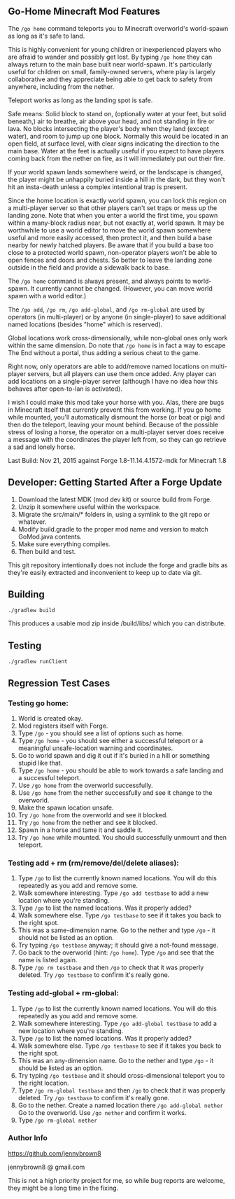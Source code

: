 Go-Home Minecraft Mod Features
------------------------------
The `/go home` command teleports you to Minecraft overworld's world-spawn as long as it's safe to land.  

This is highly convenient for young children or inexperienced players who are afraid to wander
and possibly get lost.  By typing `/go home` they can always return to the main base built near
world-spawn.  It's particularly useful for children on small, family-owned servers, where play is 
largely collaborative and they appreciate being able to get back to safety from anywhere,
including from the nether.

Teleport works as long as the landing spot is safe. 

Safe means: Solid  block to stand on, (optionally water at your feet, but solid beneath,) air to breathe, air 
above your head, and not standing in fire or lava.  No blocks intersecting the player's 
body when they land (except water), and room to jump up one block.  Normally this would be located
in an open field, at surface level, with clear signs indicating the direction to the main base.
Water at the feet is actually useful if you expect to have players coming back from the nether on fire,
as it will immediately put out their fire.

If your world spawn lands somewhere weird, or the landscape is changed, the player might be unhappily buried inside 
a hill in the dark, but they won't hit an insta-death unless a complex intentional trap is present.

Since the home location is exactly world spawn, you can lock this region on a multi-player server so
that other players can't set traps or mess up the landing zone.  Note that when you enter a world 
the first time, you spawn within a many-block radius near, but not exactly at, world spawn.  It may 
be worthwhile to use a world editor to move the world spawn somewhere useful and more easily 
accessed, then protect it, and then build a base nearby for newly hatched players.  Be aware that if
you build a base too close to a protected world spawn, non-operator players won't be able to 
open fences and doors and chests.  So better to leave the landing zone outside in the field and 
provide a sidewalk back to base.

The `/go home` command is always present, and always points to world-spawn.  It currently cannot be changed.
(However, you can move world spawn with a world editor.)

The `/go add`, `/go rm`, `/go add-global`, and `/go rm-global` are used by operators (in multi-player) 
or by anyone (in single-player) to save additional named locations (besides "home" which is reserved).  

Global locations work cross-dimensionally, while non-global ones only work within the same dimension.
Do note that `/go home` is in fact a way to escape The End without a portal, thus adding a serious cheat
to the game.

Right now, only operators are able to add/remove named locations on multi-player servers, but 
all players can use them once added.  Any player can add locations on a single-player 
server (although I have no idea how this behaves after open-to-lan is activated).

I wish I could make this mod take your horse with you.  Alas, there are bugs in Minecraft itself
that currently prevent this from working.  If you go home while mounted, you'll automatically
dismount the horse (or boat or pig) and then do the teleport, leaving your mount behind.
Because of the possible stress of losing a horse, the operator on a multi-player server does
receive a message with the coordinates the player left from, so they can go retrieve a 
sad and lonely horse.


Last Build: Nov 21, 2015 against Forge 1.8-11.14.4.1572-mdk for Minecraft 1.8


Developer: Getting Started After a Forge Update
------------------------------------------------

1. Download the latest MDK (mod dev kit) or source build from Forge.
2. Unzip it somewhere useful within the workspace.
3. Migrate the src/main/* folders in, using a symlink to the git repo or whatever.
4. Modify build.gradle to the proper mod name and version to match GoMod.java contents.
5. Make sure everything compiles.
6. Then build and test.

This git repository intentionally does not include the forge and gradle bits as they're easily extracted and inconvenient to
keep up to date via git.


Building
--------
`./gradlew build`

This produces a usable mod zip inside /build/libs/ which you can distribute.


Testing
-------
`./gradlew runClient`


Regression Test Cases
----------------------

### Testing go home:

1. World is created okay.
2. Mod registers itself with Forge.
3. Type `/go` - you should see a list of options such as home.
4. Type `/go home` - you should see either a successful teleport or a meaningful unsafe-location warning and coordinates.
5. Go to world spawn and dig it out if it's buried in a hill or something stupid like that.
6. Type `/go home` - you should be able to work towards a safe landing and a successful teleport.
7. Use `/go home` from the overworld successfully.
8. Use `/go home` from the nether successfully and see it change to the overworld.
9. Make the spawn location unsafe.  
10. Try `/go home` from the overworld and see it blocked.
11. Try `/go home` from the nether and see it blocked.
12. Spawn in a horse and tame it and saddle it.
13. Try `/go home` while mounted.  You should successfully unmount and then teleport.

### Testing add + rm (rm/remove/del/delete aliases):

1. Type `/go` to list the currently known named locations.  You will do this repeatedly as you add and remove some.
2. Walk somewhere interesting. Type `/go add testbase` to add a new location where you're standing.
3. Type `/go` to list the named locations.  Was it properly added?
4. Walk somewhere else.  Type `/go testbase` to see if it takes you back to the right spot.
5. This was a same-dimension name.  Go to the nether and type `/go` - it should not be listed as an option.  
6. Try typing `/go testbase` anyway; it should give a not-found message.
7. Go back to the overworld (hint: `/go home`).  Type `/go` and see that the name is listed again.
8. Type `/go rm testbase` and then `/go` to check that it was properly deleted.  Try `/go testbase` to confirm it's really gone.

### Testing add-global + rm-global:

1. Type `/go` to list the currently known named locations.  You will do this repeatedly as you add and remove some.
2. Walk somewhere interesting. Type `/go add-global testbase` to add a new location where you're standing.
3. Type `/go` to list the named locations.  Was it properly added?
4. Walk somewhere else.  Type `/go testbase` to see if it takes you back to the right spot.
5. This was an any-dimension name.  Go to the nether and type `/go` - it should be listed as an option.  
6. Try typing `/go testbase` and it should cross-dimensional teleport you to the right location.
7. Type `/go rm-global testbase` and then `/go` to check that it was properly deleted.  Try `/go testbase` to confirm it's really gone.
8. Go to the nether.  Create a named location there `/go add-global nether`  Go to the overworld.  Use `/go nether` and confirm it works.
9. Type `/go rm-global nether`


### Author Info

<https://github.com/jennybrown8>

jennybrown8 @ gmail.com

This is not a high priority project for me, so while bug reports are welcome, they might be a long time in the fixing.





